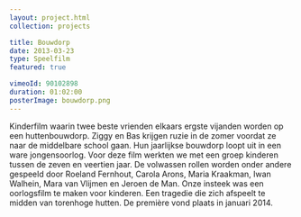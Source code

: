 ```yaml
---
layout: project.html
collection: projects

title: Bouwdorp
date: 2013-03-23
type: Speelfilm
featured: true

vimeoId: 90102898
duration: 01:02:00
posterImage: bouwdorp.png
---
```


Kinderfilm waarin twee beste vrienden
elkaars ergste vijanden worden op een
huttenbouwdorp. Ziggy en Bas krijgen ruzie
in de zomer voordat ze naar de
middelbare school gaan. Hun jaarlijkse
bouwdorp loopt uit in een ware
jongensoorlog. Voor deze film werkten we
met een groep kinderen tussen de zeven
en veertien jaar. De volwassen rollen
worden onder andere gespeeld door
Roeland Fernhout, Carola Arons, Maria
Kraakman, Iwan Walhein, Mara van
Vlijmen en Jeroen de Man. Onze
insteek was een oorlogsfilm te maken voor
kinderen. Een tragedie die zich afspeelt
te midden van torenhoge hutten. De
première vond plaats in januari 2014.

